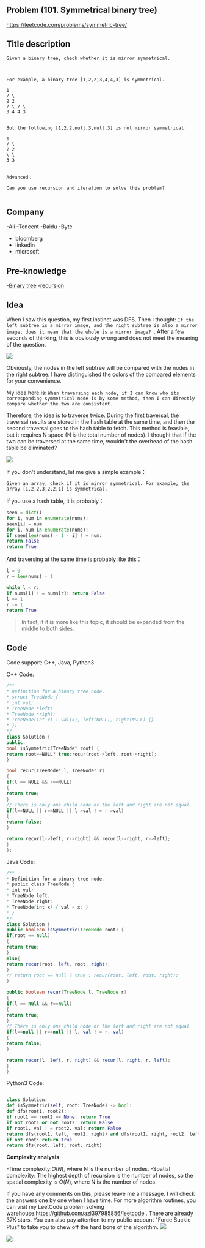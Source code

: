 ## Problem (101. Symmetrical binary tree)

https://leetcode.com/problems/symmetric-tree/

## Title description

```
Given a binary tree, check whether it is mirror symmetrical.



For example, a binary tree [1,2,2,3,4,4,3] is symmetrical.

1
/ \
2 2
/ \ / \
3 4 4 3


But the following [1,2,2,null,3,null,3] is not mirror symmetrical:

1
/ \
2 2
\ \
3 3


Advanced：

Can you use recursion and iteration to solve this problem?


```

## Company

-Ali
-Tencent
-Baidu
-Byte

- bloomberg
- linkedin
- microsoft

## Pre-knowledge

-[Binary tree](https://github.com/azl397985856/leetcode/blob/master/thinkings/basic-data-structure.md) -[recursion](https://github.com/azl397985856/leetcode/blob/master/thinkings/dynamic-programming.md)

## Idea

When I saw this question, my first instinct was DFS. Then I thought: `If the left subtree is a mirror image, and the right subtree is also a mirror image, does it mean that the whole is a mirror image? `. After a few seconds of thinking, this is obviously wrong and does not meet the meaning of the question.

![](https://tva1.sinaimg.cn/large/007S8ZIlly1ghlu96e83wj31200iugme.jpg)

Obviously, the nodes in the left subtree will be compared with the nodes in the right subtree. I have distinguished the colors of the compared elements for your convenience.

My idea here is: `When traversing each node, if I can know who its corresponding symmetrical node is by some method, then I can directly compare whether the two are consistent. `

Therefore, the idea is to traverse twice. During the first traversal, the traversal results are stored in the hash table at the same time, and then the second traversal goes to the hash table to fetch. This method is feasible, but it requires N space (N is the total number of nodes). I thought that if the two can be traversed at the same time, wouldn't the overhead of the hash table be eliminated?

![](https://tva1.sinaimg.cn/large/007S8ZIlly1ghlu9a7sy7j31a30u0408.jpg)

If you don't understand, let me give a simple example：

```
Given an array, check if it is mirror symmetrical. For example, the array [1,2,2,3,2,2,1] is symmetrical.
```

If you use a hash table, it is probably：

```py
seen = dict()
for i, num in enumerate(nums):
seen[i] = num
for i, num in enumerate(nums):
if seen[len(nums) - 1 - i] ! = num:
return False
return True
```

And traversing at the same time is probably like this：

```py
l = 0
r = len(nums) - 1

while l < r:
if nums[l] ! = nums[r]: return False
l += 1
r -= 1
return True

```

> In fact, if it is more like this topic, it should be expanded from the middle to both sides.

## Code

Code support: C++, Java, Python3

C++ Code:

```c++
/**
* Definition for a binary tree node.
* struct TreeNode {
* int val;
* TreeNode *left;
* TreeNode *right;
* TreeNode(int x) : val(x), left(NULL), right(NULL) {}
* };
*/
class Solution {
public:
bool isSymmetric(TreeNode* root) {
return root==NULL? true:recur(root->left, root->right);
}

bool recur(TreeNode* l, TreeNode* r)
{
if(l == NULL && r==NULL)
{
return true;
}
// There is only one child node or the left and right are not equal
if(l==NULL || r==NULL || l->val ! = r->val)
{
return false;
}

return recur(l->left, r->right) && recur(l->right, r->left);
}
};
```

Java Code:

```java
/**
* Definition for a binary tree node.
* public class TreeNode {
* int val;
* TreeNode left;
* TreeNode right;
* TreeNode(int x) { val = x; }
* }
*/
class Solution {
public boolean isSymmetric(TreeNode root) {
if(root == null)
{
return true;
}
else{
return recur(root. left, root. right);
}
// return root == null ? true : recur(root. left, root. right);
}

public boolean recur(TreeNode l, TreeNode r)
{
if(l == null && r==null)
{
return true;
}
// There is only one child node or the left and right are not equal
if(l==null || r==null || l. val ! = r. val)
{
return false;
}

return recur(l. left, r. right) && recur(l. right, r. left);
}
}
```

Python3 Code:

```py

class Solution:
def isSymmetric(self, root: TreeNode) -> bool:
def dfs(root1, root2):
if root1 == root2 == None: return True
if not root1 or not root2: return False
if root1. val ! = root2. val: return False
return dfs(root1. left, root2. right) and dfs(root1. right, root2. left)
if not root: return True
return dfs(root. left, root. right)
```

**Complexity analysis**

-Time complexity:$O(N)$, where N is the number of nodes.
-Spatial complexity: The highest depth of recursion is the number of nodes, so the spatial complexity is $O(N)$, where N is the number of nodes.

If you have any comments on this, please leave me a message. I will check the answers one by one when I have time. For more algorithm routines, you can visit my LeetCode problem solving warehouse:https://github.com/azl397985856/leetcode . There are already 37K stars.
You can also pay attention to my public account "Force Buckle Plus" to take you to chew off the hard bone of the algorithm.
![](https://tva1.sinaimg.cn/large/007S8ZIlly1gfcuzagjalj30p00dwabs.jpg)

![](https://tva1.sinaimg.cn/large/007S8ZIlly1ghlu9b4p9ej30x20iwjtf.jpg)
